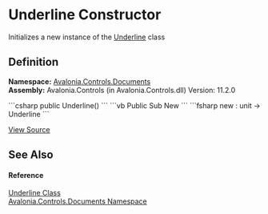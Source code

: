 # Underline Constructor


Initializes a new instance of the <a href="T_Avalonia_Controls_Documents_Underline">Underline</a> class



## Definition
**Namespace:** <a href="N_Avalonia_Controls_Documents">Avalonia.Controls.Documents</a>  
**Assembly:** Avalonia.Controls (in Avalonia.Controls.dll) Version: 11.2.0

<Tabs groupId="api-code-preview">
<TabItem value="csharp" label="C#">
```csharp
public Underline()
```
</TabItem>
<TabItem value="vb" label="VB">
```vb
Public Sub New
```
</TabItem>
<TabItem value="fsharp" label="F#">
```fsharp
new : unit -> Underline
```
</TabItem>
</Tabs>



<a href="https://github.com/AvaloniaUI/Avalonia/tree/master/src/Avalonia.Controls/Documents/Underline.cs" title="View the source code">View Source</a>



## See Also


#### Reference
<a href="T_Avalonia_Controls_Documents_Underline">Underline Class</a>  
<a href="N_Avalonia_Controls_Documents">Avalonia.Controls.Documents Namespace</a>  

